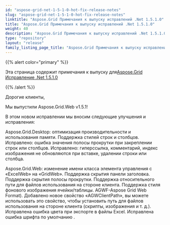```yaml
---
id: "aspose-grid-net-1-5-1-0-hot-fix-release-notes"
slug: "aspose-grid-net-1-5-1-0-hot-fix-release-notes"
linktitle: "Aspose.Grid Примечания к выпуску исправлений .Net 1.5.1.0"
title: "Aspose.Grid Примечания к выпуску исправлений .Net 1.5.1.0"
weight: 40
description: "Aspose.Grid Примечания к выпуску исправлений .Net 1.5.1.0 – the latest updates and fixes."
type: "repository"
layout: "release"
family_listing_page_title: "Aspose.Grid Примечания к выпуску исправлений .Net 1.5.1.0"
---
```

{{% alert color="primary" %}} 

 Эта страница содержит примечания к выпуску для[Aspose.Grid Исправление .Net 1.5.1.0](https://releases.aspose.com/cells/net/new-releases/aspose.grid-.net-1.5.1.0-hot-fix/)

{{% /alert %}} 

 Дорогие клиенты,

 Мы выпустили Aspose.Grid.Web v1.5.1!

 В этом новом исправлении мы вносим следующие улучшения и исправления:

 Aspose.Grid.Desktop: оптимизация производительности и использования памяти. Поддержка стилей строк и столбцов. Исправлено: ошибка значения полосы прокрутки при закреплении строк или столбцов. Исправлено: гиперссылка, комментарий, индекс изображения не обновляются при вставке, удалении строки или столбца.

Aspose.Grid.Web: изменение имени класса элемента управления с «ExcelWeb» на «GridWeb». Поддержка скрытия панели заголовка. Поддержка скрытия полосы прокрутки. Поддержка относительного пути для файлов использования на стороне клиента. Поддержка стиля фонового изображения ячейки/таблицы. AGWF-Aspose Grid Web Format). Добавлено новое свойство «AGWClientPath», вы можете использовать это свойство, чтобы установить путь для файлов использования на стороне клиента (скрипты, изображения и т. д.). Исправлена ошибка цвета при экспорте в файлы Excel. Исправлена ошибка шрифта по умолчанию .


